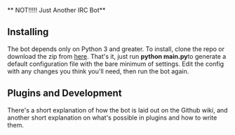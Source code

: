 ** NOT!!!!! Just Another IRC Bot**

## Installing

The bot depends only on Python 3 and greater. To install, clone the repo or
download the zip from
[here](https://github.com/Reisen/PyBruh/archive/master.zip). That's it, just
run **python main.py**to generate a default configuration file with the bare
minimum of settings. Edit the config with any changes you think you'll need,
then run the bot again.

## Plugins and Development

There's a short explanation of how the bot is laid out on the Github wiki, and
another short explanation on what's possible in plugins and how to write them.
